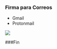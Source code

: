 ### Firma para Correos

- Gmail
- Protonmail



![](https://i.postimg.cc/mDTLQhfn/Captura-de-pantalla-2024-09-19-153943.png)

###Fin
